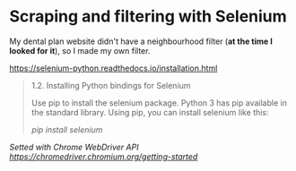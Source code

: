 # Scraping and filtering with Selenium
My dental plan website didn't have a neighbourhood filter (**at the time I looked for it**), so I made my own filter.

https://selenium-python.readthedocs.io/installation.html

> 1.2. Installing Python bindings for Selenium
> 
> Use pip to install the selenium package. Python 3 has pip available in the standard library. Using pip, you can install selenium like this:
> 
> _pip install selenium_

_Setted with Chrome WebDriver API
https://chromedriver.chromium.org/getting-started_
